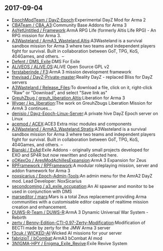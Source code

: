 ## 2017-09-04

* [EpochModTeam / DayZ-Epoch](https://github.com/EpochModTeam/DayZ-Epoch):Experimental DayZ Mod for Arma 2
* [CBATeam / CBA_A3](https://github.com/CBATeam/CBA_A3):Community Base Addons for Arma 3
* [AsYetUntitled / Framework](https://github.com/AsYetUntitled/Framework):ArmA RPG Life (formerly Altis Life RPG) - An RPG mission for Arma 3.
* [A3Wasteland / ArmA3_Wasteland.Altis](https://github.com/A3Wasteland/ArmA3_Wasteland.Altis):A3Wasteland is a survival sandbox mission for Arma 3 where two teams and independent players fight for survival. Built in collaboration between GoT, TPG, KoS, 404Games, and others.  –
* [Defent / DMS_Exile](https://github.com/Defent/DMS_Exile):DMS For Exile
* [ALiVEOS / ALiVE.OS](https://github.com/ALiVEOS/ALiVE.OS):ALiVE Open Source GPL v2
* [ferstaberinde / F3](https://github.com/ferstaberinde/F3):ArmA 3 mission development framework
* [thevisad / DayZ-Private-master](https://github.com/thevisad/DayZ-Private-master):Reality DayZ - replaced Bliss for DayZ servers
* [A3Wasteland / Release_Files](https://github.com/A3Wasteland/Release_Files):To download a file, click on it, right-click "Raw" or "Download", and select "Save link as"
* [GreuhZbug / greuh_liberation.Altis](https://github.com/GreuhZbug/greuh_liberation.Altis):Liberation for Arma 3
* [Wyqer / kp_liberation](https://github.com/Wyqer/kp_liberation):The work on GreuhZbugs Liberation Mission for ArmA 3 continues...
* [denisio / Dayz-Epoch-Linux-Server](https://github.com/denisio/Dayz-Epoch-Linux-Server):A private hive DayZ Epoch server on Linux
* [acemod / ACEX](https://github.com/acemod/ACEX):ACE3 Extra misc modules and components
* [A3Wasteland / ArmA3_Wasteland.Stratis](https://github.com/A3Wasteland/ArmA3_Wasteland.Stratis):A3Wasteland is a survival sandbox mission for Arma 3 where two teams and independent players fight for survival. Built in collaboration between GoT, TPG, KoS, 404Games, and others. –
* [Bjanski / ExAd](https://github.com/Bjanski/ExAd):Exile Addons - originally small projects developed for EXO and SP4R but now rewritten and collected here.
* [oOKexOo / AresModAchillesExpansion](https://github.com/oOKexOo/AresModAchillesExpansion):ArmA 3 Expansion for Zeus
* [RPFramework / RPFramework](https://github.com/RPFramework/RPFramework):A modular roleplaying mission, server and addon framework for Arma 3
* [noxsicarius / Epoch-Admin-Tools](https://github.com/noxsicarius/Epoch-Admin-Tools):An admin menu for the AmrA2 DayZ mod. Lead Developer: NoxSicarius
* [secondcoming / a3_exile_occupation](https://github.com/secondcoming/a3_exile_occupation):An AI spawner and monitor to be used in conjunction with DMS
* [marseditor / mars](https://github.com/marseditor/mars):Mars is a total Zeus replacement providing Arma communities with a customisable editor capable of realtime mission creation and enhancement.
* [DUWS-R-Team / DUWS-R](https://github.com/DUWS-R-Team/DUWS-R):ArmA 3 Dynamic Universal War System - Rebirth
* [zerty / Benny-Edition-CTI-0.97-Zerty-Modification](https://github.com/zerty/Benny-Edition-CTI-0.97-Zerty-Modification):Modification of BECTI made by zerty for the JMW Arma 3 server
* [f3cuk / WICKED-AI](https://github.com/f3cuk/WICKED-AI):Wicked AI missions for your server
* [fabrizioT / bCombat](https://github.com/fabrizioT/bCombat):ArmA3 bCombat AI mod
* [3N1GMA-HPY / Enigma_Exile_Revive](https://github.com/3N1GMA-HPY/Enigma_Exile_Revive):Exile Revive System
